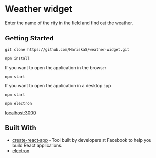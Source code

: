 # Weather widget

Enter the name of the city in the field and find out the weather.

## Getting Started
```
git clone https://github.com/MariskaS/weather-widget.git
```
```
npm install
```
If you want to open the application in the browser
```
npm start
```

If you want to open the application in a desktop app
```
npm start
```
```
npm electron
```

[localhost:3000](http://localhost:3000)


## Built With

* [create-react-app](https://facebook.github.io/create-react-app/docs/getting-started) - Tool built by developers at Facebook to help you build React applications.
* [electron](https://electronjs.org/)




